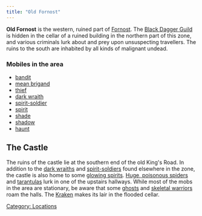 ```yaml
---
title: "Old Fornost"
---
```


**Old Fornost** is the western, ruined part of
[Fornost](Fornost "wikilink"). The [Black Dagger
Guild](Black_Dagger_Guild "wikilink") is hidden in the cellar of a
ruined building in the northern part of this zone, and various criminals
lurk about and prey upon unsuspecting travellers. The ruins to the south
are inhabited by all kinds of malignant undead.

### Mobiles in the area

- [bandit](bandit "wikilink")
- [mean brigand](mean_brigand "wikilink")
- [thief](thief_(mobile) "wikilink")
- [dark wraith](dark_wraith "wikilink")
- [spirit-soldier](spirit-soldier "wikilink")
- [spirit](spirit "wikilink")
- [shade](shade "wikilink")
- [shadow](shadow "wikilink")
- [haunt](haunt "wikilink")

## The Castle

The ruins of the castle lie at the southern end of the old King's Road.
In addition to the [dark wraiths](dark_wraith "wikilink") and
[spirit-soldiers](spirit-soldier "wikilink") found elsewhere in the
zone, the castle is also home to some [glowing
spirits](glowing_spirit "wikilink"). [Huge, poisonous
spiders](Huge,_poisonous_spider "wikilink") and
[tarantulas](huge_tarantula "wikilink") lurk in one of the upstairs
hallways. While most of the mobs in the area are stationary, be aware
that some [ghosts](ghost "wikilink") and [skeletal
warriors](skeletal_warrior "wikilink") roam the halls. The
[Kraken](Super_Mobile#The_Kraken "wikilink") makes its lair in the
flooded cellar.

[Category: Locations](Category:_Locations "wikilink")